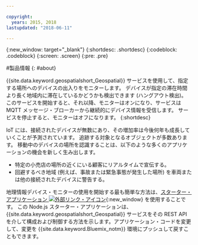 ```yaml
---

copyright:
  years: 2015, 2018
lastupdated: "2018-06-11"

---
```


<!-- Attribute definitions -->
{:new_window: target="_blank"}
{:shortdesc: .shortdesc}
{:codeblock: .codeblock}
{:screen: .screen}
{:pre: .pre}

#製品情報
{: #about}


{{site.data.keyword.geospatialshort_Geospatial}} サービスを使用して、指定する場所へのデバイスの出入りをモニターします。 デバイスが指定の滞在時間より長く地域内に滞在しているかどうかも検出できます (ハングアウト検出)。 このサービスを開始すると、それ以降、モニターはオンになり、サービスは MQTT メッセージ・ブローカーから継続的にデバイス情報を受信します。 サービスを停止すると、モニターはオフになります。
{:shortdesc}


IoT には、接続されたデバイスが無数にあり、その増加率は今後何年も成長していくことが予測されています。 追跡する対象となるオブジェクトが多数あります。 移動中のデバイスの場所を認識することは、以下のような多くのアプリケーションの機会を新しく生み出します。

* 特定の小売店の場所の近くにいる顧客にリアルタイムで宣伝する。
* 回避するべき地域 (例えば、事故または緊急事態が発生した場所) を車両または他の接続されたデバイスに警告する。


地理情報デバイス・モニターの使用を開始する最も簡単な方法は、[スターター・アプリケーション ![外部リンク・アイコン](../../icons/launch-glyph.svg "外部リンク・アイコン")](https://developer.ibm.com/streamsdev/docs/build-real-time-location-monitoring-application-ibm-cloud-geospatial-analytics-node-js/){:new_window} を使用することです。 この Node.js スターター・アプリケーションは、{{site.data.keyword.geospatialshort_Geospatial}} サービスをその REST API を介して構成および制御する方法を示します。アプリケーション・コードを変更して、変更を {{site.data.keyword.Bluemix_notm}} 環境にプッシュして戻すこともできます。
